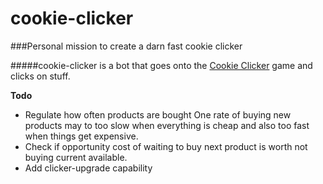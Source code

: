cookie-clicker
==============

###Personal mission to create a darn fast cookie clicker

#####cookie-clicker is a bot that goes onto the <a href="http://orteil.dashnet.org/cookieclicker/">Cookie Clicker</a> game and clicks on stuff.

<b>Todo</b>
- Regulate how often products are bought
    One rate of buying new products may to too slow when everything is cheap and also too fast when things get expensive.
- Check if opportunity cost of waiting to buy next product is worth not buying current available.
- Add clicker-upgrade capability
